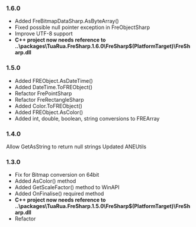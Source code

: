 ### 1.6.0
- Added FreBitmapDataSharp.AsByteArray()
- Fixed possible null pointer exception in FreObjectSharp
- Improve UTF-8 support
- **C++ project now needs reference to ..\packages\TuaRua.FreSharp.1.6.0\FreSharp\$(PlatformTarget)\FreSharp.dll**

### 1.5.0
- Added FREObject.AsDateTime()
- Added DateTime.ToFREObject()
- Refactor FrePointSharp
- Refactor FreRectangleSharp
- Added Color.ToFREObject()
- Added FREObject.AsColor()
- Added int, double, boolean, string conversions to FREArray

### 1.4.0
Allow GetAsString to return null strings
Updated ANEUtils

### 1.3.0
- Fix for Bitmap conversion on 64bit
- Added AsColor() method
- Added GetScaleFactor() method to WinAPI
- Added OnFinalise() required method
- **C++ project now needs reference to ..\packages\TuaRua.FreSharp.1.5.0\FreSharp\$(PlatformTarget)\FreSharp.dll**
- Refactor


